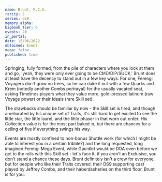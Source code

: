 ```yaml
---
name: Brunt, F.C.A.
rarity: 5
series: ds9
memory_alpha:
bigbook_tier: 6
events: 20
in_portal:
date: 15/06/2022
obtained: Event
mega: false
published: true
---
```


Springing, fully formed, from the pile of characters where you look at them and go, 'yeah, they were only ever going to be CMD/DIP/SUCK,' Brunt does at least have the decency to stand out in a few key ways. For one, Ferengi Voyagers don't grow on trees, so he can duke it out with a few Quarks and Krem (notedly another Combs portrayal) for the usually vacated seat, asking Timelines players what they value more, gold-pressed latinum (raw Voyage power) or their ideals (rare Skill set).

The drawbacks should be familiar by now - the Skill set is tired, and though ameliorated by his unique set of Traits, it's still hard to get excited to see the little star, the little laurel, and the little phaser in that worn out order. His Collection value is for the most part baked in, but there are chances for a ceiling of five if everything swings his way.

Events are mostly confined to non-bonus Shuttle work (for which I might be able to interest you in a certain tribble?) and the long requested, long imagined Ferengi Mega Event, while Gauntlet would be DOA even before we got to the rolls with this Skill set - let's face it, if you aren't an Exclusive, you don't stand a chance these days. Brunt definitely isn't a crew for everyone, but for people who like their Traits covered, their DS9 supporting cast played by Jeffrey Combs, and their haberdasheries on the third floor, Brunt is for you.
